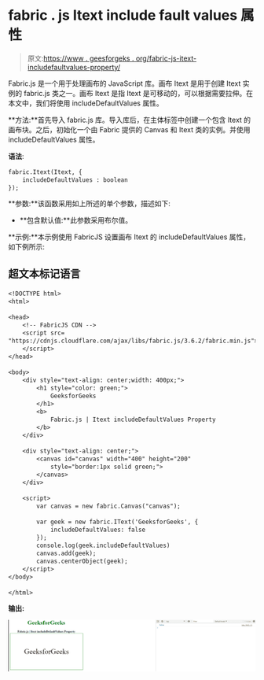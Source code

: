# fabric . js Itext include fault values 属性

> 原文:[https://www . geesforgeks . org/fabric-js-itext-includefaultvalues-property/](https://www.geeksforgeeks.org/fabric-js-itext-includedefaultvalues-property/)

Fabric.js 是一个用于处理画布的 JavaScript 库。画布 Itext 是用于创建 Itext 实例的 fabric.js 类之一。画布 Itext 是指 Itext 是可移动的，可以根据需要拉伸。在本文中，我们将使用 includeDefaultValues 属性。

**方法:**首先导入 fabric.js 库。导入库后，在主体标签中创建一个包含 Itext 的画布块。之后，初始化一个由 Fabric 提供的 Canvas 和 Itext 类的实例。并使用 includeDefaultValues 属性。

**语法**:

```
fabric.Itext(Itext, {
    includeDefaultValues : boolean
});
```

**参数:**该函数采用如上所述的单个参数，描述如下:

*   **包含默认值:**此参数采用布尔值。

**示例:**本示例使用 FabricJS 设置画布 Itext 的 includeDefaultValues 属性，如下例所示:

## 超文本标记语言

```
<!DOCTYPE html>
<html>

<head>
    <!-- FabricJS CDN -->
    <script src=
"https://cdnjs.cloudflare.com/ajax/libs/fabric.js/3.6.2/fabric.min.js">
    </script>
</head>

<body>
    <div style="text-align: center;width: 400px;">
        <h1 style="color: green;">
            GeeksforGeeks
        </h1>
        <b>
            Fabric.js | Itext includeDefaultValues Property
        </b>
    </div>

    <div style="text-align: center;">
        <canvas id="canvas" width="400" height="200"
            style="border:1px solid green;">
        </canvas>
    </div>

    <script>
        var canvas = new fabric.Canvas("canvas");

        var geek = new fabric.IText('GeeksforGeeks', {
            includeDefaultValues: false
        });
        console.log(geek.includeDefaultValues)
        canvas.add(geek);
        canvas.centerObject(geek);
    </script>
</body>

</html>
```

**输出:**

![](img/b9aac4f304fe00d0426fbbd195d7039a.png)